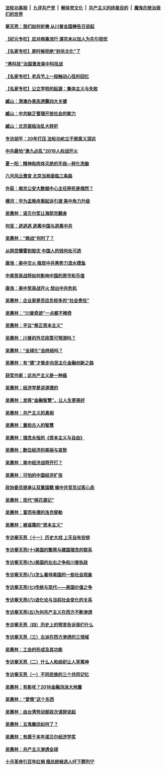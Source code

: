 

####  [法轮功真相](../../../../basic/blob/master/README.md?t=07070902) &nbsp;|&nbsp; [九评共产党](../../../../9ping.md/blob/master/README.md?t=07070902) &nbsp;|&nbsp; [解体党文化](../../../../jtdwh.md/blob/master/README.md?t=07070902)  &nbsp;|&nbsp; [共产主义的终极目的](../../../../gczydzjmd.md/blob/master/README.md?t=07070902) &nbsp;|&nbsp; [魔鬼在统治我们的世界](../../../../mgztzwmdsj.md/blob/master/README.md?t=07070902) 

#### [章天亮：我们如何祈祷 从川普全国祷告日说起](../pages/nsc423/n11944627.md?t=07070902) 

#### [【纪元专栏】应对病毒流行 渥京未以加人为先引担忧](../pages/nsc423/n11875714.md?t=07070902) 

#### [【名家专栏】是时候拒绝“封杀文化”了](../pages/nsc423/n11814093.md?t=07070902) 

#### [“黑科技”治国激发美中科技战](../pages/nsc423/n11638056.md?t=07070902) 

#### [【名家专栏】老兵节上一段触动心弦的回忆](../pages/nsc423/n11646016.md?t=07070902) 

#### [【名家专栏】公立学校的起源：集体主义与失败](../pages/nsc423/n11601833.md?t=07070902) 

#### [臧山：港澳办表态透露四大关键](../pages/nsc423/n11421628.md?t=07070902) 

#### [臧山：中共缺乏管理开放社会的能力](../pages/nsc423/n11407457.md?t=07070902) 

#### [臧山：北京面临治乱大转折](../pages/nsc423/n11406895.md?t=07070902) 

#### [专访胡平：20年打压 法轮功屹立不倒意义深远](../pages/nsc423/n11398800.md?t=07070902) 

#### [中共最怕“逢九必乱”2019人权战开火](../pages/nsc423/n11385248.md?t=07070902) 

#### [夏一阳：精神和肉体灭绝的手段—转化洗脑](../pages/nsc423/n11368250.md?t=07070902) 

#### [六月风云激变 北京当局面临三条路](../pages/nsc423/n11313668.md?t=07070902) 

#### [许茹：南京公安大数据中心主任猝死是偶然？](../pages/nsc423/n11064744.md?t=07070902) 

#### [横河：华为孟晚舟案起诉引渡 美中角力升级](../pages/nsc423/n11027230.md?t=07070902) 

#### [吴惠林：诺贝尔奖让海耶克翻身](../pages/nsc423/n10890049.md?t=07070902) 

#### [何坚：逃逃逃 逃离中国与逃离中共](../pages/nsc423/n10592891.md?t=07070902) 

#### [吴惠林：“商战”何时了？](../pages/nsc423/n10573558.md?t=07070902) 

#### [从网贷爆雷到股灾 中国人的钱何处可逃](../pages/nsc423/n10572800.md?t=07070902) 

#### [唐浩：美中交火 隐现中共黑势力混水摸鱼](../pages/nsc423/n10544040.md?t=07070902) 

#### [中美贸易战将如何影响中国的房市和币值](../pages/nsc423/n10543697.md?t=07070902) 

#### [唐浩：美中贸易战开火 烧出中共危机](../pages/nsc423/n10540126.md?t=07070902) 

#### [吴惠林：企业家是否应负较多的“社会责任”](../pages/nsc423/n10535022.md?t=07070902) 

#### [吴惠林：“川普奇迹”一点都不稀奇](../pages/nsc423/n10512808.md?t=07070902) 

#### [吴惠林：平议“修正资本主义”](../pages/nsc423/n10495724.md?t=07070902) 

#### [吴惠林：川普的外交政策可预测吗？](../pages/nsc423/n10462387.md?t=07070902) 

#### [吴惠林：“全球化”会终结吗？](../pages/nsc423/n10452838.md?t=07070902) 

#### [吴惠林：有“德”才能走向民主化金融创新之路](../pages/nsc423/n10432292.md?t=07070902) 

#### [获奖作家：这共产主义是一种癌](../pages/nsc423/n10431541.md?t=07070902) 

#### [吴惠林：经济学是讲道德的](../pages/nsc423/n10398014.md?t=07070902) 

#### [吴惠林：发挥“金融智慧”，让人生更美好](../pages/nsc423/n10375019.md?t=07070902) 

#### [吴惠林：共产主义的真相](../pages/nsc423/n10351394.md?t=07070902) 

#### [吴惠林：重拾古人的智慧](../pages/nsc423/n10337691.md?t=07070902) 

#### [吴惠林：理念永恒的《资本主义与自由》](../pages/nsc423/n10316274.md?t=07070902) 

#### [吴惠林：数位经济的美丽与哀愁](../pages/nsc423/n10292946.md?t=07070902) 

#### [吴惠林：美中经济战将开打？](../pages/nsc423/n10258825.md?t=07070902) 

#### [吴惠林：可怕的中国经济扩张](../pages/nsc423/n10219147.md?t=07070902) 

#### [政协委员提承认双重国籍 揭中共官员过客心态](../pages/nsc423/n10208809.md?t=07070902) 

#### [吴惠林：现代“桃花源记”](../pages/nsc423/n10185234.md?t=07070902) 

#### [吴惠林：富而有德的洛克斐勒](../pages/nsc423/n10142264.md?t=07070902) 

#### [吴惠林：被诬蔑的“资本主义”](../pages/nsc423/n10124816.md?t=07070902) 

#### [专访章天亮（十一）历史大戏 上天自有安排](../pages/nsc423/n10094905.md?t=07070902) 

#### [专访章天亮(十)美国的繁荣与建国理念的联系](../pages/nsc423/n10094899.md?t=07070902) 

#### [专访章天亮(九)美国的左右之争和川普执政](../pages/nsc423/n10094889.md?t=07070902) 

#### [专访章天亮(八)怎么看待美国的一些社会现象](../pages/nsc423/n10094857.md?t=07070902) 

#### [专访章天亮(七)传统与现代——美国价值之争](../pages/nsc423/n10093140.md?t=07070902) 

#### [专访章天亮(六)进化论与当前社会变化的关系](../pages/nsc423/n10092036.md?t=07070902) 

#### [专访章天亮(五)为何共产主义在西方不断渗透](../pages/nsc423/n10083620.md?t=07070902) 

#### [专访章天亮（四）历史上的预言告诉我们什么](../pages/nsc423/n10083606.md?t=07070902) 

#### [专访章天亮（三）左派在西方渗透的三领域](../pages/nsc423/n10081115.md?t=07070902) 

#### [吴惠林：工会的形成及其功能](../pages/nsc423/n10080633.md?t=07070902) 

#### [专访章天亮（二）什么人和组织让人背离神](../pages/nsc423/n10076637.md?t=07070902) 

#### [专访章天亮（一）不同民族的三个共同记忆](../pages/nsc423/n10074188.md?t=07070902) 

#### [吴惠林：有影呒？2018金融泡沫大地震](../pages/nsc423/n10040534.md?t=07070902) 

#### [吴惠林：“爱情”这个东西](../pages/nsc423/n10019423.md?t=07070902) 

#### [吴惠林：由台湾劳动部政次请辞说起](../pages/nsc423/n9979679.md?t=07070902) 

#### [吴惠林：五鬼搬运如何了？](../pages/nsc423/n9925338.md?t=07070902) 

#### [吴惠林：有感于本年诺贝尔经济学奖](../pages/nsc423/n9871883.md?t=07070902) 

#### [吴惠林：共产主义渗透全球](../pages/nsc423/n9812748.md?t=07070902) 

#### [十月革命引百年红祸 俄总统候选人吁下葬列宁](../pages/nsc423/n9810182.md?t=07070902) 

